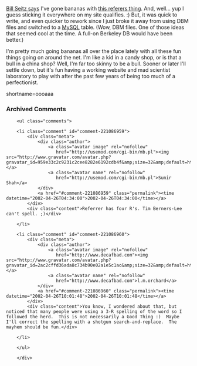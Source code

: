<p><a href="http://webseitz.fluxent.com/wiki/z2002-04-17-a">Bill Seitz says</a> I've gone bananas with <a href="http://www.decafbad.com/twiki/bin/view/Main/ShowReferers">this referers thing</a>.  And, well... yup I guess sticking it everywhere on my site qualifies.  :)  But, it was quick to write, and even quicker to rework since I just broke it away from using DBM files and switched to a <a href="http://www.decafbad.com/twiki/bin/view/Main/MySQL">MySQL</a> table.  (Wow, DBM files.  One of those ideas that seemed cool at the time.  A full-on Berkeley DB would have been better.)</p>
<p>I'm pretty much going bananas all over the place lately with all these fun things going on around the net.  I'm like a kid in a candy shop, or is that a bull in a china shop?  Well, I'm far too skinny to be a bull.  Sooner or later I'll settle down, but it's fun having a working website and mad scientist laboratory to play with after the past few years of being too much of a perfectionist.</p>
<!--more-->
shortname=oooaaa

<div id="comments" class="comments archived-comments">
            <h3>Archived Comments</h3>
            
        <ul class="comments">
            
        <li class="comment" id="comment-221086959">
            <div class="meta">
                <div class="author">
                    <a class="avatar image" rel="nofollow" 
                       href="http://usemod.com/cgi-bin/mb.pl"><img src="http://www.gravatar.com/avatar.php?gravatar_id=959e33c2c9231c2cee8282e6192cdb4f&amp;size=32&amp;default=http://mediacdn.disqus.com/1320279820/images/noavatar32.png"/></a>
                    <a class="avatar name" rel="nofollow" 
                       href="http://usemod.com/cgi-bin/mb.pl">Sunir Shah</a>
                </div>
                <a href="#comment-221086959" class="permalink"><time datetime="2002-04-26T04:34:00">2002-04-26T04:34:00</time></a>
            </div>
            <div class="content">Referrer has four R's. Tim Berners-Lee can't spell. ;)</div>
            
        </li>
    
        <li class="comment" id="comment-221086960">
            <div class="meta">
                <div class="author">
                    <a class="avatar image" rel="nofollow" 
                       href="http://www.decafbad.com"><img src="http://www.gravatar.com/avatar.php?gravatar_id=2ac2cffd36ada8c734b90e02a1e5c1ac&amp;size=32&amp;default=http://mediacdn.disqus.com/1320279820/images/noavatar32.png"/></a>
                    <a class="avatar name" rel="nofollow" 
                       href="http://www.decafbad.com">l.m.orchard</a>
                </div>
                <a href="#comment-221086960" class="permalink"><time datetime="2002-04-26T10:01:48">2002-04-26T10:01:48</time></a>
            </div>
            <div class="content">You know, I wondered about that, but noticed that many people were using a 3-R spelling of the word so I followed the herd.  This is not necessarily a Good Thing :)  Maybe I'll correct the spelling with a shotgun search-and-replace.  The mayhem should be fun.</div>
            
        </li>
    
        </ul>
    
        </div>
    
